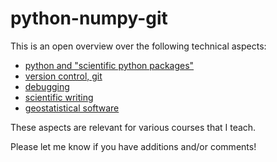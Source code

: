 # python-numpy-git



This is an open overview over the following technical aspects:

- [python and "scientific python packages"](./python.md) 
- [version control, git](./version_control.md) 
- [debugging](./debugging.md)
- [scientific writing](./scientific_writing.md)
- [geostatistical software](./geostats_software.md)


These aspects are relevant for various courses that I teach.

Please let me know if you have additions and/or comments!